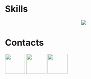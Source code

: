 <h1>Skills</h1>
<p align="center">
  <a href="https://skillicons.dev" target="_blank">
    <img src="https://skillicons.dev/icons?i=blender,html,css,sass,js,nodejs,vue,vscode,godot,vercel,figma,electron,discord,github,lua,md,py" />
  </a>
</p>
<h1>Contacts</h1>
<a href="https://t.me/andrei_hudalla" target="_blank"><img style="width: 4rem;" src="https://upload.wikimedia.org/wikipedia/commons/thumb/8/82/Telegram_logo.svg/2048px-Telegram_logo.svg.png"/></a>
<a href="https://discordapp.com/users/689356130127708214" target="_blank"><img style="width: 4rem;" src="https://upload.wikimedia.org/wikipedia/en/thumb/9/98/Discord_logo.svg/300px-Discord_logo.svg.png" /></a>
<a href="https://steamcommunity.com/id/ilikenoodles1414" target="_blank"><img style="width: 4rem;" src="https://upload.wikimedia.org/wikipedia/commons/thumb/8/83/Steam_icon_logo.svg/768px-Steam_icon_logo.svg.png" /></a>
